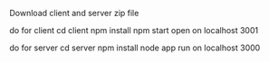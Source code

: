 Download client and server zip file 

do for client
 cd client 
 npm install 
 npm start 
 open on localhost 3001

do for server
 cd server 
 npm install 
 node app
 run on localhost 3000
    
